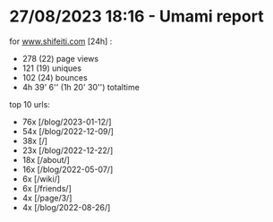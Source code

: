# 27/08/2023 18:16 - Umami report
for www.shifeiti.com [24h] :

 - 278 (22) page views
 - 121 (19) uniques
 - 102 (24) bounces
 - 4h 39' 6'' (1h 20' 30'') totaltime


top 10 urls:
 - 76x [/blog/2023-01-12/]
 - 54x [/blog/2022-12-09/]
 - 38x [/]
 - 23x [/blog/2022-12-22/]
 - 18x [/about/]
 - 16x [/blog/2022-05-07/]
 - 6x [/wiki/]
 - 6x [/friends/]
 - 4x [/page/3/]
 - 4x [/blog/2022-08-26/]


